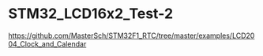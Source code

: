 # STM32_LCD16x2_Test-2
 https://github.com/MasterSch/STM32F1_RTC/tree/master/examples/LCD2004_Clock_and_Calendar
